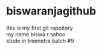 # biswaranjagithub
this is my first git repoitory
<br>
my name biswa r sahoo
<br>
stude in treenetra batch #9
